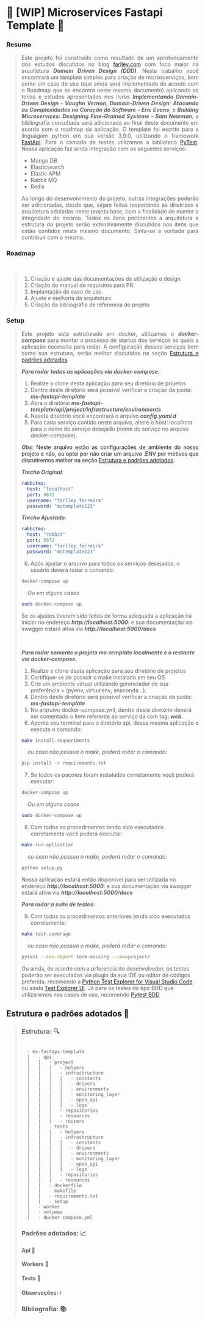 # :construction: [WIP] Microservices Fastapi Template :construction:

### Resumo

> <p style="text-align: justify"> 
> Este projeto foi construído como resultado de um aprofundamento dos estudos discutidos no blog 
> <a href="https://farlley.com">farlley.com</a> com foco maior na arquitetura <i><b>Domain Driven Design (DDD)</b></i>. 
> Neste trabalho você encontrará um template simples para criação de microsserviços, bem como um caso de uso (que ainda 
> será implementado de acordo com o Roadmap que se encontra neste mesmo documento) aplicando as torias e estudos apresentados 
> nos livros <i><b>Implementando Domain-Driven Design - Vaughn Vernon</b></i>, <i><b>Domain-Driven Design: Atacando as 
> Complexidades no Coração do Software - Eric Evans</b></i>, e <i><b>Building Microservices: Designing Fine-Grained Systems
>  - Sam Newman</b></i>, a bibliografia consultada será adicionada ao final deste documento em acordo com o roadmap da aplicação. 
> O template foi escrito para a linguagem python em sua versão 3.9.0, utilizando o framework <a href="https://fastapi.tiangolo.com/">
> FastApi</a>. Para a camada de testes utilizamos a biblioteca <a href="https://docs.pytest.org/en/stable/">PyTest</a>. Nossa aplicação faz 
> ainda integração com os seguintes serviços: 
> </p>
>
> <ul>
> <li> Mongo DB </li>
> <li> Elasticsearch </li>
> <li> Elastic APM </li>
> <li> Rabbit MQ </li>
> <li> Redis </li>
> </ul>
>
> <p style="text-align: justify">
> Ao longo do desenvolvimento do projeto, outras integrações poderão ser adicionadas, desde que, sejam feitas respeitando as diretrizes
> e arquitetura adotadas neste projeto base, com a finalidade de manter a integridade do mesmo. Todos os itens pertinentes a arquitetura
> e estrutura do projeto serão extensivamente discutidos nos itens que estão contidos neste mesmo documento. Sinta-se a vontade para
> contribuir com o mesmo.
> </p>

### Roadmap

</br>

> <ol>
> <li> Criação e ajuste das documentações de utilização e design. </li>
> <li> Criação do manual de requisitos para PR. </li>
> <li> Implantação de caso de uso. </li>
> <li> Ajuste e melhoria da arquitetura. </li>
> <li> Criação da bibliografia de referencia do projeto</li>
> </ol>

### Setup

> <p style="text-align: justify">
> Este projeto está estruturado em docker, utilizamos o <i><b>docker-compose</b></i> para montar o processo de startup dos serviços os
> quais a aplicação necessita para rodar. A configuração desses serviços bem como sua estrutura, serão melhor discutidos na seção 
> <a href="#patterns">Estrutura e padrões adotados</a>.
> </p>
>
> <i><b>Para rodar todas as aplicações via docker-compose.</b></i>
>
> <p>
>   <ol>
>    <li> Realize o clone desta aplicação para seu diretório de projetos</li>
>    <li> Dentro deste diretório será possivel verificar a criação da pasta: <i><b>ms-fastapi-template</b></i></li>
>    <li> Abra o diretório <i><b>ms-fastapi-template/api/project/infrastructure/environments</b></i></li>
>    <li> Neeste diretório você encontrará o arquivo <i><b>config.yaml d</b></i></li>
>    <li> Para cada serviço contido neste arquivo, altere o host: localhost para o nome do serviço desejado (nome do serviço no arquivo docker-compose).</li>
>   </ol>
>   <p style="text-align: justify">
>   <i><b>Obs</b></i>:
>   <a>
>    Neste arquivo estão as configurações de ambiente do nosso projeto e não, eu optei por não criar um arquivo .ENV por 
>    motivos que discutiremos melhor na seção <a href="#patterns">Estrutura e padrões adotados</a>.
>    </a>
>   </p>
> </p>
>
> <i><b>Trecho Original</b></i>:
>
> ```yaml
> rabbitmq:
>   host: "localhost"
>   port: 5672
>   username: "farlley_ferreira"
>   password: "mstemplate123"
> ```
>
> <i><b>Trecho Ajustado</b></i>:
>
> ```yaml
> rabbitmq:
>   host: "rabbit"
>   port: 5672
>   username: "farlley_ferreira"
>   password: "mstemplate123"
> ```
>
> <p>
>   <ol start="6">
>    <li> Após ajustar o arquivo para todos os serviços desejados, o usuário deverá rodar o comando:</li>
>   </ol>
> </p>
>
> ```bash
> docker-compose up
> ```
>
> <i> &nbsp;&nbsp;&nbsp; Ou em alguns casos </i>
>
> ```bash
> sudo docker-compose up
> ```
>
> <p>
> Se os ajustes tiverem sido feitos de forma adequada a aplicação irá iniciar no endereço <i><b>http://localhost:5000</b></i>:
> e sua documentação via swagger estará ativa via <i><b>http://localhost:5000/docs</b></i>
> </p>
> </br>
>
> <i><b>Para rodar somente o projeto ms-template localmente e o restante via docker-compose.</b></i>
>
> <p>
>   <ol>
>    <li> Realize o clone desta aplicação para seu diretório de projetos</li>
>    <li> Certifique-se de possuir o make instalado em seu OS</li>
>    <li> Crie um ambiente virtual utilizando gerenciador de sua preferência > (pyenv, virtualenv, anaconda...).</li>
>    <li> Dentro deste diretório será possivel verificar a criação da pasta: <i><b>ms-fastapi-template</b></i></li>
>    <li> No arqruivo docker-compose.yml, dentro deste diretório deverá ser comentado o item referente ao serviço da com tag: <i><b>web</b></i>.</li>
>    <li> Aponte seu terminal para o diretório api, dessa mesma aplicação e execute o comando:</b></i></li>
>   </ol>
> </p>
>
> ```bash
> make install-requeriments
> ```
>
> <i> &nbsp;&nbsp;&nbsp; ou caso não possua o make, poderá rodar o comando:</i>
>
> ```bash
> pip install -r requirements.txt
> ```
>
> <p>
>   <ol start="7">
>    <li> Se todos os pacotes foram instalados corretamente você poderá executar:</li>
>   </ol>
> </p>
>
> ```bash
> docker-compose up
> ```
>
> <i> &nbsp;&nbsp;&nbsp; Ou em alguns casos </i>
>
> ```bash
> sudo docker-compose up
> ```
>
> <p>
>   <ol start="8">
>    <li> Com todos os procedimentos tendo sido executados corretamente você poderá executar:</li>
>   </ol>
> </p>
>
> ```bash
> make run-aplication
> ```
>
> <i> &nbsp;&nbsp;&nbsp; ou caso não possua o make, poderá rodar o comando:</i>
>
> ```bash
> python setup.py
> ```
>
> <p>
> Nossa aplicação estará então disponivel para ser utilizada no endereço <i><b>http://localhost:5000</b></i>:
> e sua documentação via swagger estará ativa via <i><b>http://localhost:5000/docs</b></i>
> </p>
>
> <i><b>Para rodar a suite de testes:</b></i>
>
> <p>
>   <ol start="9">
>    <li> Com todos os procedimentos anteriores tendo sido executados corretamente:</li>
>   </ol>
> </p>
>
> ```bash
> make test-coverage
> ```
>
> <i> &nbsp;&nbsp;&nbsp; ou caso não possua o make, poderá rodar o comando:</i>
>
> ```bash
> pytest --cov-report term-missing --cov=project/
> ```
>
> Ou ainda, de acordo com a prferencia do desenvolvedor, os testes poderão ser executados via plugin da sua IDE
> ou editor de códigos preferida, recomendo a [Python Test Explorer for Visual Studio Code](https://marketplace.visualstudio.com/items?itemName=LittleFoxTeam.vscode-python-test-adapter) ou ainda [Test Explorer UI](https://marketplace.visualstudio.com/items?itemName=hbenl.vscode-test-explorer). Já para os testes do tipo BDD que utilizaremos nos casos de uso, recomendo [Pytest BDD](https://marketplace.visualstudio.com/items?itemName=vtenentes.bdd)

## <a id="patterns">Estrutura e padrões adotados</a> :european_castle:

> ### Estrutura: :mag:
>
> ```file
>
>   - ms-fastapi-template
>   |   - api
>   |   |   - project
>   |   |   |   - helpers
>   |   |   |   - infrastructure
>   |   |   |   |   - constants
>   |   |   |   |   - drivers
>   |   |   |   |   - environments
>   |   |   |   |   - monitoring_layer
>   |   |   |   |   - open_api
>   |   |   |   |   - logs
>   |   |   |   - repositories
>   |   |   |   - resources
>   |   |   |   - routers
>   |   |   - tests
>   |   |   |   - helpers
>   |   |   |   - infrastructure
>   |   |   |   |   - constants
>   |   |   |   |   - drivers
>   |   |   |   |   - environments
>   |   |   |   |   - monitoring_layer
>   |   |   |   |   - open_api
>   |   |   |   |   - logs
>   |   |   |   - repositories
>   |   |   |   - resources
>   |   |   - dockerfile
>   |   |   - makefile
>   |   |   - requirements.txt
>   |   |   - setup
>   |   - worker
>   |   - volumes
>   |   - docker-compose.yml
>
> ```
>
> ### Padrões adotados: :chart_with_upwards_trend:
>
> #### Api :electric_plug:
>
> #### Workers :construction_worker:
>
> #### Tests :hammer:
>
> #### Observações: :information_source:
>
> ### Bibliografia: :books:
